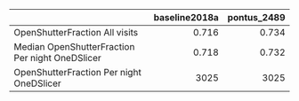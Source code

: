 |                                                 |   baseline2018a |   pontus_2489 |
|:------------------------------------------------|----------------:|--------------:|
| OpenShutterFraction All visits                  |           0.716 |         0.734 |
| Median OpenShutterFraction Per night OneDSlicer |           0.718 |         0.732 |
| OpenShutterFraction Per night OneDSlicer        |        3025     |      3025     |
